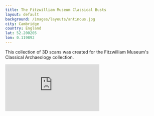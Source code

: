```yaml
---
title: The Fitzwilliam Museum Classical Busts
layout: default
background: /images/layouts/antinous.jpg
city: Cambridge
country: England
lat: 52.200205
lon: 0.119892
---
```


This collection of 3D scans was created for the Fitzwilliam Museum's Classical Archaeology collection.

<div class="embed-responsive embed-responsive-4by3">

  <iframe title="A 3D model" class="embed-responsive-item" src="https://sketchfab.com/playlists/embed?collection=6dbffee912ad49fea843edaff090a1a0" frameborder="0" allow="autoplay; fullscreen; vr" mozallowfullscreen="true" webkitallowfullscreen="true"></iframe>

</div>
